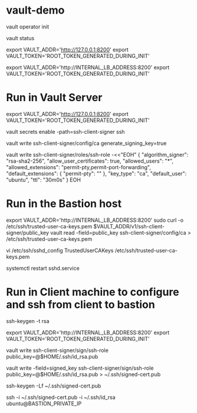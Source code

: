 # vault-demo
vault operator init

vault status

export VAULT_ADDR='http://127.0.0.1:8200'
export VAULT_TOKEN='ROOT_TOKEN_GENERATED_DURING_INIT'

export VAULT_ADDR='http://INTERNAL_LB_ADDRESS:8200'
export VAULT_TOKEN='ROOT_TOKEN_GENERATED_DURING_INIT'


# Run in Vault Server
export VAULT_ADDR='http://127.0.0.1:8200'
export VAULT_TOKEN='ROOT_TOKEN_GENERATED_DURING_INIT'

vault secrets enable -path=ssh-client-signer ssh

vault write ssh-client-signer/config/ca generate_signing_key=true

vault write ssh-client-signer/roles/ssh-role -<<"EOH"
{
  "algorithm_signer": "rsa-sha2-256",
  "allow_user_certificates": true,
  "allowed_users": "*",
  "allowed_extensions": "permit-pty,permit-port-forwarding",
  "default_extensions": {
    "permit-pty": ""
  },
  "key_type": "ca",
  "default_user": "ubuntu",
  "ttl": "30m0s"
}
EOH


# Run in the Bastion host
export VAULT_ADDR='http://INTERNAL_LB_ADDRESS:8200'
sudo curl -o /etc/ssh/trusted-user-ca-keys.pem $VAULT_ADDR/v1/ssh-client-signer/public_key
vault read -field=public_key ssh-client-signer/config/ca > /etc/ssh/trusted-user-ca-keys.pem

vi  /etc/ssh/sshd_config
TrustedUserCAKeys /etc/ssh/trusted-user-ca-keys.pem

systemctl restart sshd.service


# Run in Client machine to configure and ssh from client to bastion
ssh-keygen -t rsa

export VAULT_ADDR='http://INTERNAL_LB_ADDRESS:8200'
export VAULT_TOKEN='ROOT_TOKEN_GENERATED_DURING_INIT'

<!-- Optional -->
vault write ssh-client-signer/sign/ssh-role public_key=@$HOME/.ssh/id_rsa.pub

vault write -field=signed_key ssh-client-signer/sign/ssh-role public_key=@$HOME/.ssh/id_rsa.pub > ~/.ssh/signed-cert.pub

<!-- Optional -->
ssh-keygen -Lf ~/.ssh/signed-cert.pub

ssh -i ~/.ssh/signed-cert.pub -i ~/.ssh/id_rsa ubuntu@BASTION_PRIVATE_IP
